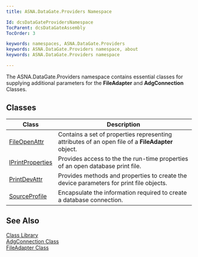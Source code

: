 ```yaml
---
title: ASNA.DataGate.Providers Namespace

Id: dcsDataGateProvidersNamespace
TocParent: dcsDataGateAssembly
TocOrder: 3

keywords: namespaces, ASNA.DataGate.Providers
keywords: ASNA.DataGate.Providers namespace, about
keywords: ASNA.DataGate.Providers namespace

---
```


The ASNA.DataGate.Providers namespace contains essential classes for supplying additional parameters for the **FileAdapter** and **AdgConnection** Classes. 
## Classes



| Class | Description |
| ---- | ---- |
| [FileOpenAttr](file-open-attr-class.html) | Contains a set of properties representing attributes of an open file of a **FileAdapter** object. |
| [IPrintProperties](iprint-properties-class.html) | Provides access to the the run-time properties of an open database print file. |
| [PrintDevAttr](print-dev-attr-class.html) | Provides methods and properties to create the device parameters for print file objects. |
| [ SourceProfile](source-profile-class.html) | Encapsulate the information required to create a database connection. |



## See Also


[Class Library](class-library-main.html)
      <br />
[AdgConnection Class](adg-connection-class.html)
      <br />
[FileAdapter Class](file-adapter-class.html)

